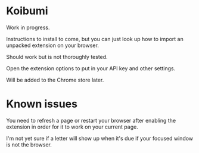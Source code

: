 # Koibumi

Work in progress.

Instructions to install to come, but you can just look up how to import an
unpacked extension on your browser.

Should work but is not thoroughly tested.

Open the extension options to put in your API key and other settings.

Will be added to the Chrome store later.

# Known issues

You need to refresh a page or restart your browser after enabling the extension
in order for it to work on your current page.

I'm not yet sure if a letter will show up when it's due if your focused window
is not the browser.
